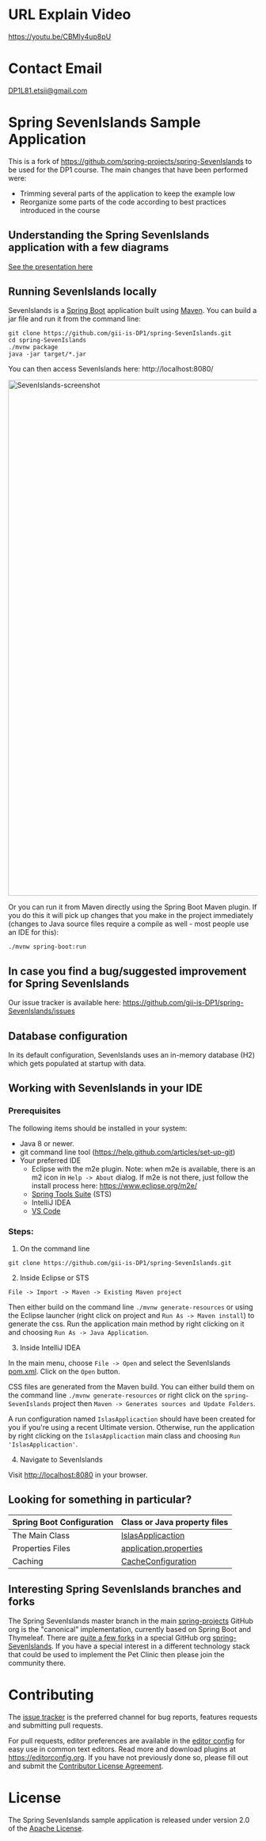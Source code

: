 # URL Explain Video
https://youtu.be/CBMly4up8pU

# Contact Email
DP1L81.etsii@gmail.com

# Spring SevenIslands Sample Application 

This is a fork of https://github.com/spring-projects/spring-SevenIslands to be used for the DP1 course. The main changes that have been performed were:
- Trimming several parts of the application to keep the example low
- Reorganize some parts of the code according to best practices introduced in the course

## Understanding the Spring SevenIslands application with a few diagrams
<a href="https://speakerdeck.com/michaelisvy/spring-SevenIslands-sample-application">See the presentation here</a>

## Running SevenIslands locally
SevenIslands is a [Spring Boot](https://spring.io/guides/gs/spring-boot) application built using [Maven](https://spring.io/guides/gs/maven/). You can build a jar file and run it from the command line:


```
git clone https://github.com/gii-is-DP1/spring-SevenIslands.git
cd spring-SevenIslands
./mvnw package
java -jar target/*.jar
```

You can then access SevenIslands here: http://localhost:8080/

<img width="1042" alt="SevenIslands-screenshot" src="https://cloud.githubusercontent.com/assets/838318/19727082/2aee6d6c-9b8e-11e6-81fe-e889a5ddfded.png">

Or you can run it from Maven directly using the Spring Boot Maven plugin. If you do this it will pick up changes that you make in the project immediately (changes to Java source files require a compile as well - most people use an IDE for this):

```
./mvnw spring-boot:run
```

## In case you find a bug/suggested improvement for Spring SevenIslands
Our issue tracker is available here: https://github.com/gii-is-DP1/spring-SevenIslands/issues


## Database configuration

In its default configuration, SevenIslands uses an in-memory database (H2) which
gets populated at startup with data. 

## Working with SevenIslands in your IDE

### Prerequisites
The following items should be installed in your system:
* Java 8 or newer.
* git command line tool (https://help.github.com/articles/set-up-git)
* Your preferred IDE 
  * Eclipse with the m2e plugin. Note: when m2e is available, there is an m2 icon in `Help -> About` dialog. If m2e is
  not there, just follow the install process here: https://www.eclipse.org/m2e/
  * [Spring Tools Suite](https://spring.io/tools) (STS)
  * IntelliJ IDEA
  * [VS Code](https://code.visualstudio.com)

### Steps:

1) On the command line
```
git clone https://github.com/gii-is-DP1/spring-SevenIslands.git
```
2) Inside Eclipse or STS
```
File -> Import -> Maven -> Existing Maven project
```

Then either build on the command line `./mvnw generate-resources` or using the Eclipse launcher (right click on project and `Run As -> Maven install`) to generate the css. Run the application main method by right clicking on it and choosing `Run As -> Java Application`.

3) Inside IntelliJ IDEA

In the main menu, choose `File -> Open` and select the SevenIslands [pom.xml](pom.xml). Click on the `Open` button.

CSS files are generated from the Maven build. You can either build them on the command line `./mvnw generate-resources`
or right click on the `spring-SevenIslands` project then `Maven -> Generates sources and Update Folders`.

A run configuration named `IslasApplicaction` should have been created for you if you're using a recent Ultimate
version. Otherwise, run the application by right clicking on the `IslasApplicaction` main class and choosing
`Run 'IslasApplicaction'`.

4) Navigate to SevenIslands

Visit [http://localhost:8080](http://localhost:8080) in your browser.


## Looking for something in particular?

|Spring Boot Configuration | Class or Java property files  |
|--------------------------|---|
|The Main Class | [IslasApplicaction](https://github.com/gii-is-DP1/spring-SevenIslands/blob/master/src/main/java/org/springframework/samples/SevenIslands/IslasApplicaction.java) |
|Properties Files | [application.properties](https://github.com/gii-is-DP1/spring-SevenIslands/blob/master/src/main/resources) |
|Caching | [CacheConfiguration](https://github.com/gii-is-DP1/spring-SevenIslands/blob/master/src/main/java/org/springframework/samples/SevenIslands/system/CacheConfiguration.java) |

## Interesting Spring SevenIslands branches and forks

The Spring SevenIslands master branch in the main [spring-projects](https://github.com/spring-projects/spring-SevenIslands)
GitHub org is the "canonical" implementation, currently based on Spring Boot and Thymeleaf. There are
[quite a few forks](https://spring-SevenIslands.github.io/docs/forks.html) in a special GitHub org
[spring-SevenIslands](https://github.com/spring-SevenIslands). If you have a special interest in a different technology stack
that could be used to implement the Pet Clinic then please join the community there.

# Contributing

The [issue tracker](https://github.com/gii-is-DP1/spring-SevenIslands/issues) is the preferred channel for bug reports, features requests and submitting pull requests.

For pull requests, editor preferences are available in the [editor config](.editorconfig) for easy use in common text editors. Read more and download plugins at <https://editorconfig.org>. If you have not previously done so, please fill out and submit the [Contributor License Agreement](https://cla.pivotal.io/sign/spring).

# License

The Spring SevenIslands sample application is released under version 2.0 of the [Apache License](https://www.apache.org/licenses/LICENSE-2.0).

[spring-SevenIslands]: https://github.com/spring-projects/spring-SevenIslands
[spring-framework-SevenIslands]: https://github.com/spring-SevenIslands/spring-framework-SevenIslands
[spring-SevenIslands-angularjs]: https://github.com/spring-SevenIslands/spring-SevenIslands-angularjs 
[javaconfig branch]: https://github.com/spring-SevenIslands/spring-framework-SevenIslands/tree/javaconfig
[spring-SevenIslands-angular]: https://github.com/spring-SevenIslands/spring-SevenIslands-angular
[spring-SevenIslands-microservices]: https://github.com/spring-SevenIslands/spring-SevenIslands-microservices
[spring-SevenIslands-reactjs]: https://github.com/spring-SevenIslands/spring-SevenIslands-reactjs
[spring-SevenIslands-graphql]: https://github.com/spring-SevenIslands/spring-SevenIslands-graphql
[spring-SevenIslands-kotlin]: https://github.com/spring-SevenIslands/spring-SevenIslands-kotlin
[spring-SevenIslands-rest]: https://github.com/spring-SevenIslands/spring-SevenIslands-rest
